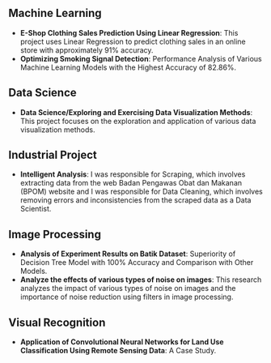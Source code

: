 ## Machine Learning
- **E-Shop Clothing Sales Prediction Using Linear Regression**: This project uses Linear Regression to predict clothing sales in an online store with approximately 91% accuracy.
- **Optimizing Smoking Signal Detection**: Performance Analysis of Various Machine Learning Models with the Highest Accuracy of 82.86%.
  
## Data Science
- **Data Science/Exploring and Exercising Data Visualization Methods**: This project focuses on the exploration and application of various data visualization methods. 

## Industrial Project
- **Intelligent Analysis**: I was responsible for Scraping, which involves extracting data from the web Badan Pengawas Obat dan Makanan (BPOM) website and I was responsible for Data Cleaning, which involves removing errors and inconsistencies from the scraped data as a Data Scientist.

## Image Processing
- **Analysis of Experiment Results on Batik Dataset**: Superiority of Decision Tree Model with 100% Accuracy and Comparison with Other Models. 
- **Analyze the effects of various types of noise on images**: This research analyzes the impact of various types of noise on images and the importance of noise reduction using filters in image processing.

## Visual Recognition
- **Application of Convolutional Neural Networks for Land Use Classification Using Remote Sensing Data**: A Case Study. 

